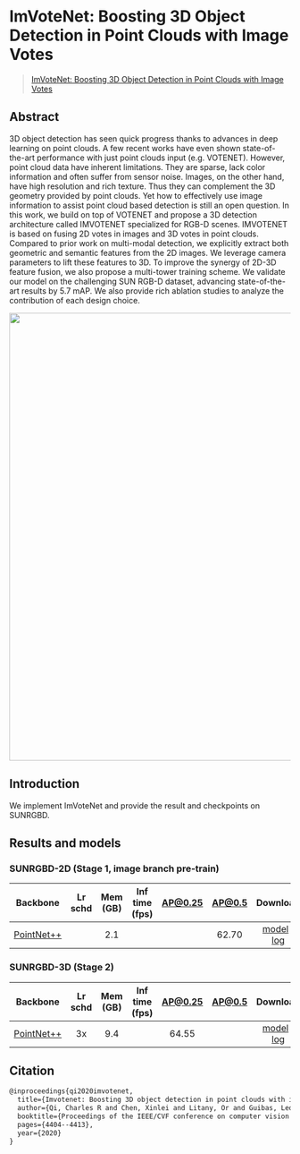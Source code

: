 # ImVoteNet: Boosting 3D Object Detection in Point Clouds with Image Votes

> [ImVoteNet: Boosting 3D Object Detection in Point Clouds with Image Votes](https://arxiv.org/abs/2001.10692)

<!-- [ALGORITHM] -->

## Abstract

3D object detection has seen quick progress thanks to advances in deep learning on point clouds. A few recent works have even shown state-of-the-art performance with just point clouds input (e.g. VOTENET). However, point cloud data have inherent limitations. They are sparse, lack color information and often suffer from sensor noise. Images, on the other hand, have high resolution and rich texture. Thus they can complement the 3D geometry provided by point clouds. Yet how to effectively use image information to assist point cloud based detection is still an open question. In this work, we build on top of VOTENET and propose a 3D detection architecture called IMVOTENET specialized for RGB-D scenes. IMVOTENET is based on fusing 2D votes in images and 3D votes in point clouds. Compared to prior work on multi-modal detection, we explicitly extract both geometric and semantic features from the 2D images. We leverage camera parameters to lift these features to 3D. To improve the synergy of 2D-3D feature fusion, we also propose a multi-tower training scheme. We validate our model on the challenging SUN RGB-D dataset, advancing state-of-the-art results by 5.7 mAP. We also provide rich ablation studies to analyze the contribution of each design choice.

<div align=center>
<img src="https://user-images.githubusercontent.com/36950400/143869878-a2ae7f43-55c3-4b95-af09-8f97dfd975f4.png" width="800"/>
</div>

## Introduction

We implement ImVoteNet and provide the result and checkpoints on SUNRGBD.

## Results and models

### SUNRGBD-2D (Stage 1, image branch pre-train)

|                           Backbone                            | Lr schd | Mem (GB) | Inf time (fps) | AP@0.25 | AP@0.5 |                                                                                                                                                                                                              Download                                                                                                                                                                                                              |
| :-----------------------------------------------------------: | :-----: | :------: | :------------: | :-----: | :----: | :--------------------------------------------------------------------------------------------------------------------------------------------------------------------------------------------------------------------------------------------------------------------------------------------------------------------------------------------------------------------------------------------------------------------------------: |
| [PointNet++](./imvotenet_faster-rcnn-r50-fpn_4xb2_sunrgbd.py) |         |   2.1    |                |         | 62.70  | [model](https://download.openmmlab.com/mmdetection3d/v1.0.0_models/imvotenet/imvotenet_faster_rcnn_r50_fpn_2x4_sunrgbd-3d-10class/imvotenet_faster_rcnn_r50_fpn_2x4_sunrgbd-3d-10class_20210819_225618-62eba6ce.pth) \| [log](https://download.openmmlab.com/mmdetection3d/v1.0.0_models/imvotenet/imvotenet_faster_rcnn_r50_fpn_2x4_sunrgbd-3d-10class/imvotenet_faster_rcnn_r50_fpn_2x4_sunrgbd-3d-10class_20210819_225618.json) |

### SUNRGBD-3D (Stage 2)

|                     Backbone                      | Lr schd | Mem (GB) | Inf time (fps) | AP@0.25 | AP@0.5 |                                                                                                                                                                                        Download                                                                                                                                                                                        |
| :-----------------------------------------------: | :-----: | :------: | :------------: | :-----: | :----: | :------------------------------------------------------------------------------------------------------------------------------------------------------------------------------------------------------------------------------------------------------------------------------------------------------------------------------------------------------------------------------------: |
| [PointNet++](./imvotenet_stage2_8xb16_sunrgbd.py) |   3x    |   9.4    |                |  64.55  |        | [model](https://download.openmmlab.com/mmdetection3d/v1.0.0_models/imvotenet/imvotenet_stage2_16x8_sunrgbd-3d-10class/imvotenet_stage2_16x8_sunrgbd-3d-10class_20210819_192851-1bcd1b97.pth) \| [log](https://download.openmmlab.com/mmdetection3d/v1.0.0_models/imvotenet/imvotenet_stage2_16x8_sunrgbd-3d-10class/imvotenet_stage2_16x8_sunrgbd-3d-10class_20210819_192851.log.json) |

## Citation

```latex
@inproceedings{qi2020imvotenet,
  title={Imvotenet: Boosting 3D object detection in point clouds with image votes},
  author={Qi, Charles R and Chen, Xinlei and Litany, Or and Guibas, Leonidas J},
  booktitle={Proceedings of the IEEE/CVF conference on computer vision and pattern recognition},
  pages={4404--4413},
  year={2020}
}
```
